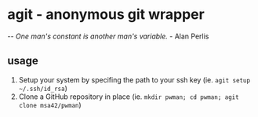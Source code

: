 # agit - anonymous git wrapper

-- *One man's constant is another man's variable.* - Alan Perlis

## usage

1. Setup your system by specifing the path to your ssh key (ie. `agit setup ~/.ssh/id_rsa`)
2. Clone a GitHub repository in place (ie. `mkdir pwman; cd pwman; agit clone msa42/pwman`)
